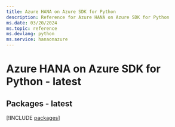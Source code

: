 ```yaml
---
title: Azure HANA on Azure SDK for Python
description: Reference for Azure HANA on Azure SDK for Python
ms.date: 03/20/2024
ms.topic: reference
ms.devlang: python
ms.service: hanaonazure
---
```

# Azure HANA on Azure SDK for Python - latest
## Packages - latest
[!INCLUDE [packages](hana-on-azure-index.md)]